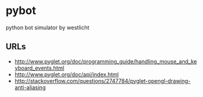 pybot
=====

python bot simulator by westlicht


URLs
------
* http://www.pyglet.org/doc/programming_guide/handling_mouse_and_keyboard_events.html
* http://www.pyglet.org/doc/api/index.html
* http://stackoverflow.com/questions/2747784/pyglet-opengl-drawing-anti-aliasing